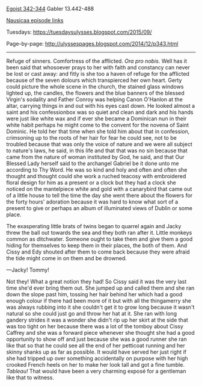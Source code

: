 [Egoist 342-344](https://archive.org/stream/ulysses00joyc_1?ref=ol#page/342/mode/2up)  Gabler 13.442-488

[Nausicaa episode links](https://github.com/upup1904/ulysses_splits/blob/master/nausicaa/episode_links_nausicaa.md)

Tuesdays: https://tuesdaysulysses.blogspot.com/2015/09/

Page-by-page: http://ulyssespages.blogspot.com/2014/12/p343.html

-----------------

Refuge of sinners. Comfortress of the afflicted. *Ora pro nobis*. Well
has it been said that whosoever prays to her with faith and constancy
can never be lost or cast away: and fitly is she too a haven of refuge
for the afflicted because of the seven dolours which transpierced her
own heart. Gerty could picture the whole scene in the church, the
stained glass windows lighted up, the candles, the flowers and the blue
banners of the blessed Virgin's sodality and Father Conroy was helping
Canon O'Hanlon at the altar, carrying things in and out with his eyes
cast down. He looked almost a saint and his confessionbox was so quiet
and clean and dark and his hands were just like white wax and if ever
she became a Dominican nun in their white habit perhaps he might come to
the convent for the novena of Saint Dominic. He told her that time when
she told him about that in confession, crimsoning up to the roots of her
hair for fear he could see, not to be troubled because that was only the
voice of nature and we were all subject to nature's laws, he said, in
this life and that that was no sin because that came from the nature of
woman instituted by God, he said, and that Our Blessed Lady herself said
to the archangel Gabriel be it done unto me according to Thy Word. He
was so kind and holy and often and often she thought and thought could
she work a ruched teacosy with embroidered floral design for him as a
present or a clock but they had a clock she noticed on the mantelpiece
white and gold with a canarybird that came out of a little house to tell
the time the day she went there about the flowers for the forty hours'
adoration because it was hard to know what sort of a present to give or
perhaps an album of illuminated views of Dublin or some place.

The exasperating little brats of twins began to quarrel again and Jacky
threw the ball out towards the sea and they both ran after it. Little
monkeys common as ditchwater. Someone ought to take them and give them a
good hiding for themselves to keep them in their places, the both of
them. And Cissy and Edy shouted after them to come back because they
were afraid the tide might come in on them and be drowned.

—Jacky! Tommy!

Not they! What a great notion they had! So Cissy said it was the very
last time she'd ever bring them out. She jumped up and called them and
she ran down the slope past him, tossing her hair behind her which had a
good enough colour if there had been more of it but with all the
thingamerry she was always rubbing into it she couldn't get it to grow
long because it wasn't natural so she could just go and throw her hat at
it. She ran with long gandery strides it was a wonder she didn't rip up
her skirt at the side that was too tight on her because there was a lot
of the tomboy about Cissy Caffrey and she was a forward piece whenever
she thought she had a good opportunity to show off and just because she
was a good runner she ran like that so that he could see all the end of
her petticoat running and her skinny shanks up as far as possible. It
would have served her just right if she had tripped up over something
accidentally on purpose with her high crooked French heels on her to
make her look tall and got a fine tumble. *Tableau!* That would have
been a very charming exposé for a gentleman like that to witness.
